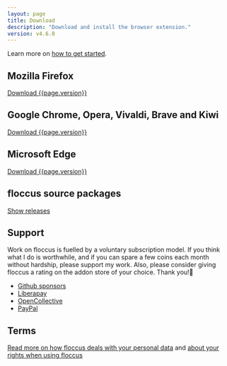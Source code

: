 ```yaml
---
layout: page
title: Download
description: "Download and install the browser extension."
version: v4.6.0
---
```


Learn more on [how to get started](start).

## Mozilla Firefox
<a class="button" href="https://addons.mozilla.org/en-US/firefox/addon/floccus/">Download {{page.version}}</a>

## Google Chrome, Opera, Vivaldi, Brave and Kiwi
<a class="button" href="https://chrome.google.com/webstore/detail/floccus/fnaicdffflnofjppbagibeoednhnbjhg">Download {{page.version}}</a>

## Microsoft Edge
<a class="button" href="https://microsoftedge.microsoft.com/addons/detail/gjkddcofhiifldbllobcamllmanombji">Download {{page.version}}</a>

## floccus source packages

<a class="button" href="https://github.com/floccusaddon/floccus/releases">Show releases</a>

## Support
Work on floccus is fuelled by a voluntary subscription model. If you think what I do is worthwhile, and if you can spare a few coins each month without hardship, please support my work. Also, please consider giving floccus a rating on the addon store of your choice. Thank you!💙

* [Github sponsors](https://github.com/sponsors/marcelklehr)
* [Liberapay](https://liberapay.com/marcelklehr/donate)
* [OpenCollective](https://opencollective.com/floccus)
* [PayPal](https://www.paypal.me/marcelklehr1)

## Terms
[Read more on how floccus deals with your personal data](./privacy) and [about your rights when using floccus](./license)

